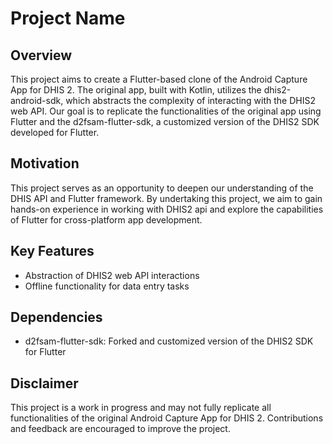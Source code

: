 # Project Name

## Overview
This project aims to create a Flutter-based clone of the Android Capture App for DHIS 2. The original app, built with Kotlin, utilizes the dhis2-android-sdk, which abstracts the complexity of interacting with the DHIS2 web API. Our goal is to replicate the functionalities of the original app using Flutter and the d2fsam-flutter-sdk, a customized version of the DHIS2 SDK developed for Flutter.

## Motivation
This project serves as an opportunity to deepen our understanding of the DHIS API and Flutter framework. By undertaking this project, we aim to gain hands-on experience in working with DHIS2 api and explore the capabilities of Flutter for cross-platform app development.

## Key Features
- Abstraction of DHIS2 web API interactions
- Offline functionality for data entry tasks

## Dependencies
- d2fsam-flutter-sdk: Forked and customized version of the DHIS2 SDK for Flutter

## Disclaimer
This project is a work in progress and may not fully replicate all functionalities of the original Android Capture App for DHIS 2. Contributions and feedback are encouraged to improve the project.